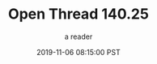 ---
layout: podcast
title: "Open Thread 140.25"
author: a reader
description: https://slatestarcodex.com/2019/11/06/open-thread-140-25/
date: 2019-11-06 08:15:00 PST
length: 58175
duration: 14
guid: open-thread-140-25
---